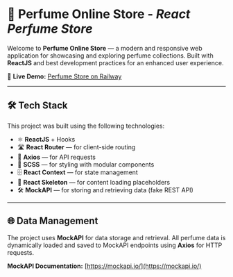 # 🌸 Perfume Online Store - *React Perfume Store*

Welcome to **Perfume Online Store** — a modern and responsive web application for showcasing and exploring perfume collections. Built with **ReactJS** and best development practices for an enhanced user experience.

🚀 **Live Demo:** [Perfume Store on Railway](https://react-perfume-store-production.up.railway.app/)

---

## 🛠️ **Tech Stack**

This project was built using the following technologies:

- ⚛️ **ReactJS** + Hooks  
- 🛣️ **React Router** — for client-side routing  
- 📡 **Axios** — for API requests  
- 🎨 **SCSS** — for styling with modular components  
- 🗄️ **React Context** — for state management  
- 🦴 **React Skeleton** — for content loading placeholders  
- 🛠️ **MockAPI** — for storing and retrieving data (fake REST API)

---

## 🌐 **Data Management**

The project uses **MockAPI** for data storage and retrieval. All perfume data is dynamically loaded and saved to MockAPI endpoints using **Axios** for HTTP requests.

**MockAPI Documentation:** [https://mockapi.io/](https://mockapi.io/)


